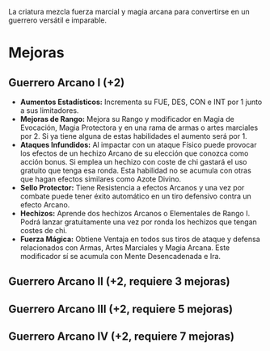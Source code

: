 La criatura mezcla fuerza marcial y magia arcana para convertirse en un guerrero versátil e imparable.

# Mejoras

## Guerrero Arcano I (+2) 

- **Aumentos Estadísticos:** Incrementa su FUE, DES, CON e INT por 1 junto a sus limitadores.
- **Mejoras de Rango:** Mejora su Rango y modificador en Magia de Evocación, Magia Protectora y en una rama de armas o artes marciales por 2. Si ya tiene alguna de estas habilidades el aumento será por 1.
- **Ataques Infundidos:** Al impactar con un ataque Físico puede provocar los efectos de un hechizo Arcano de su elección que conozca como acción bonus. Si emplea un hechizo con coste de chi gastará el uso gratuito que tenga esa ronda. Esta habilidad no se acumula con otras que hagan efectos similares como Azote Divino.
- **Sello Protector:** Tiene Resistencia a efectos Arcanos y una vez por combate puede tener éxito automático en un tiro defensivo contra un efecto Arcano.
- **Hechizos:** Aprende dos hechizos Arcanos o Elementales de Rango I. Podrá lanzar gratuitamente una vez por ronda los hechizos que tengan costes de chi.
- **Fuerza Mágica:** Obtiene Ventaja en todos sus tiros de ataque y defensa relacionados con Armas, Artes Marciales y Magia Arcana. Este modificador sí se acumula con Mente Desencadenada e Ira. 

## Guerrero Arcano II (+2, requiere 3 mejoras)

## Guerrero Arcano III (+2, requiere 5 mejoras)

## Guerrero Arcano IV (+2, requiere 7 mejoras)